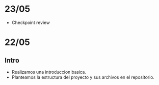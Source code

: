 # 23/05
- Checkpoint review

# 22/05

## Intro

- Realizamos una introduccion basica.
- Planteamos la estructura del proyecto y sus archivos en el repositorio.
